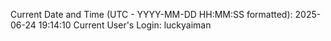 Current Date and Time (UTC - YYYY-MM-DD HH:MM:SS formatted): 2025-06-24 19:14:10
Current User's Login: luckyaiman

